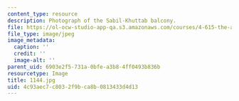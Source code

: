 ```yaml
---
content_type: resource
description: Photograph of the Sabil-Khuttab balcony.
file: https://ol-ocw-studio-app-qa.s3.amazonaws.com/courses/4-615-the-architecture-of-cairo-spring-2002/4c93aec7c8032f9bca8b0813433d4d13_1144.jpg
file_type: image/jpeg
image_metadata:
  caption: ''
  credit: ''
  image-alt: ''
parent_uid: 6903e2f5-731a-0bfe-a3b8-4ff0493b836b
resourcetype: Image
title: 1144.jpg
uid: 4c93aec7-c803-2f9b-ca8b-0813433d4d13
---
```

